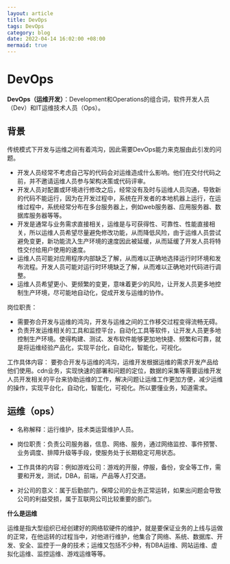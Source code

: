 ```yaml
---
layout: article
title: DevOps
tags: DevOps
category: blog
date: 2022-04-14 16:02:00 +08:00
mermaid: true
---
```

# DevOps
**DevOps（运维开发）**：Development和Operations的组合词，软件开发人员（Dev）和IT运维技术人员（Ops）。

## 背景
传统模式下开发与运维之间有着鸿沟，因此需要DevOps能力来克服由此引发的问题。
- 开发人员经常不考虑自己写的代码会对运维造成什么影响。他们在交付代码之前，并不邀请运维人员参与架构决策或代码评审。
- 开发人员对配置或环境进行修改之后，经常没有及时与运维人员沟通，导致新的代码不能运行，因为在开发过程中，系统在开发者的本地机器上运行，在运维过程中，系统经常分布在多台服务器上，例如web服务器、应用服务器、数据库服务器等等。
- 开发是通常与业务需求直接相关，运维是与可获得性、可靠性、性能直接相关，所以运维人员希望尽量避免修改功能，从而降低风险，由于运维人员尝试避免变更，新功能流入生产环境的速度因此被延缓，从而延缓了开发人员将特性交付给用户使用的速度。
- 运维人员可能对应用程序内部缺乏了解，从而难以正确地选择运行时环境和发布流程。开发人员可能对运行时环境缺乏了解，从而难以正确地对代码进行调整。
- 运维人员希望更小、更频繁的变更，意味着更少的风险，让开发人员更多地控制生产环境，尽可能地自动化，促成开发与运维的协作。

岗位职责：
- 需要弥合开发与运维的鸿沟，开发与运维之间的工作移交过程变得流畅无碍。
- 负责开发运维相关的工具和监控平台，自动化工具等软件，让开发人员更多地控制生产环境。使得构建、测试、发布软件能够更加地快捷、频繁和可靠，就是将运维经验产品化，实现平台化，自动化，智能化，可视化。

工作具体内容：
要弥合开发与运维的鸿沟，运维开发根据运维的需求开发产品给他们使用。cdn业务，实现快速的部署和问题的定位，数据的采集等需要运维开发人员开发相关的平台来协助运维的工作，解决问题让运维工作更加方便，减少运维的操作，实现平台化，自动化，智能化，可视化。所以要懂业务，知道需求。


## 运维（ops）

- 名称解释：运行维护，技术类运营维护人员。

- 岗位职责：负责公司服务器，信息、网络、服务，通过网络监控、事件预警、业务调度、排障升级等手段，使服务处于长期稳定可用状态。

- 工作具体的内容：例如游戏公司：游戏的开服，停服，备份，安全等工作，需要和开发，测试，DBA，前端，产品等人打交道。

- 对公司的意义：属于后勤部门，保障公司的业务正常运转，如果出问题会导致公司的利益受损，属于互联网公司比较重要的部门。


**什么是运维**

运维是指大型组织已经创建好的网络软硬件的维护，就是要保证业务的上线与运做的正常，在他运转的过程当中，对他进行维护，他集合了网络、系统、数据库、开发、安全、监控于一身的技术；运维又包括不少种，有DBA运维、网站运维、虚拟化运维、监控运维、游戏运维等等。

